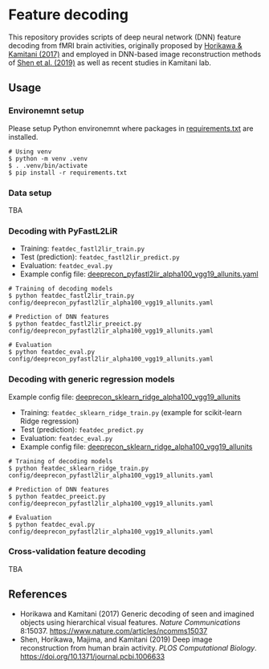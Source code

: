 # Feature decoding

This repository provides scripts of deep neural network (DNN) feature decoding from fMRI brain activities, originally proposed by [Horikawa & Kamitani (2017)](https://www.nature.com/articles/ncomms15037) and employed in DNN-based image reconstruction methods of [Shen et al. (2019)](http://dx.doi.org/10.1371/journal.pcbi.1006633) as well as recent studies in Kamitani lab.

## Usage

### Environemnt setup

Please setup Python environemnt where packages in [requirements.txt](requirements.txt) are installed.

```shell
# Using venv
$ python -m venv .venv
$ . .venv/bin/activate
$ pip install -r requirements.txt
```

### Data setup

TBA

### Decoding with PyFastL2LiR

- Training: `featdec_fastl2lir_train.py`
- Test (prediction): `featdec_fastl2lir_predict.py`
- Evaluation: `featdec_eval.py`
- Example config file: [deeprecon_pyfastl2lir_alpha100_vgg19_allunits.yaml](config/deeprecon_pyfastl2lir_alpha100_vgg19_allunits.yaml)

```shell
# Training of decoding models
$ python featdec_fastl2lir_train.py config/deeprecon_pyfastl2lir_alpha100_vgg19_allunits.yaml

# Prediction of DNN features
$ python featdec_fastl2lir_preeict.py config/deeprecon_pyfastl2lir_alpha100_vgg19_allunits.yaml

# Evaluation
$ python featdec_eval.py config/deeprecon_pyfastl2lir_alpha100_vgg19_allunits.yaml
```

### Decoding with generic regression models

Example config file: [deeprecon_sklearn_ridge_alpha100_vgg19_allunits](config/deeprecon_sklearn_ridge_alpha100_vgg19_allunits.yaml)

- Training: `featdec_sklearn_ridge_train.py` (example for scikit-learn Ridge regression)
- Test (prediction): `featdec_predict.py`
- Evaluation: `featdec_eval.py`
- Example config file: [deeprecon_sklearn_ridge_alpha100_vgg19_allunits](config/deeprecon_sklearn_ridge_alpha100_vgg19_allunits.yaml)

```shell
# Training of decoding models
$ python featdec_sklearn_ridge_train.py config/deeprecon_pyfastl2lir_alpha100_vgg19_allunits.yaml

# Prediction of DNN features
$ python featdec_preeict.py config/deeprecon_pyfastl2lir_alpha100_vgg19_allunits.yaml

# Evaluation
$ python featdec_eval.py config/deeprecon_pyfastl2lir_alpha100_vgg19_allunits.yaml
```

### Cross-validation feature decoding

TBA

## References

- Horikawa and Kamitani (2017) Generic decoding of seen and imagined objects using hierarchical visual features. *Nature Communications* 8:15037. https://www.nature.com/articles/ncomms15037
- Shen, Horikawa, Majima, and Kamitani (2019) Deep image reconstruction from human brain activity. *PLOS Computational Biology*. https://doi.org/10.1371/journal.pcbi.1006633